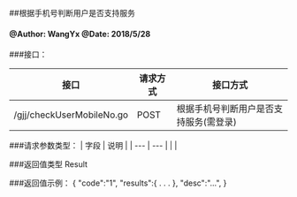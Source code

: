##根据手机号判断用户是否支持服务
    
#### @Author: WangYx @Date: 2018/5/28 

###接口： 

| 接口 | 请求方式 | 接口方式 |
| ---  | --- | --- |
| /gjj/checkUserMobileNo.go | POST | 根据手机号判断用户是否支持服务(需登录) |

###请求参数类型：
| 字段 | 说明 |
| ---  | --- |
|  |

###返回值类型
    Result
    
###返回值示例：
    {
        "code":"1",
        "results":{
            .
            .
            .
        },
        "desc":"...",
    }